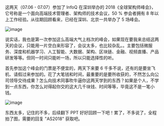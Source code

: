 
这两天（07.06 - 07.07）参加了 InfoQ 在深圳举办的 2018《全球架构师峰会》，它号称是一个面向高端技术管理者、架构师的技术会议，50 % 参会者拥有 8 年以上工作经验。从往期回顾看来，已经在深圳、北京一共举办了 5 场峰会。

![image](http://img.javastack.cn/WechatIMG634.jpeg)

说实话，我也是第一次参加这么高端大气上档次的峰会，如果现在要我来总结这两天的会议，只能用一片空白来形容了，会议太多，也比较杂乱。。主要包括微服务、深度和机器学习、人工智能、大数据、架构、区块链、金融、视频直播、产品研发等等。但同一时间只能听一场，所以只能选择性的听。

首先参加这个峰会的门票是不便宜的，两天下来要 6 千多不说，还有的是要坐飞机、请假过来参加的。花了大笔钱和时间，最重要的是要所收获的，不然怎么向公司领导交待成果？怎么向技术同事吹牛逼你这两天学到的东西？如果是个人，不学到一点东西，你怎么对得起你交的这大几千块钱、时间等等，毕竟这不是一笔小钱。

![image](http://img.javastack.cn/WechatIMG638.jpeg)

东西太多，记住的不多，后续翻下 PPT 好好回顾一下吧！累了，不多说了，全程拍了图，需要的回复 "AS2018" 获取吧。